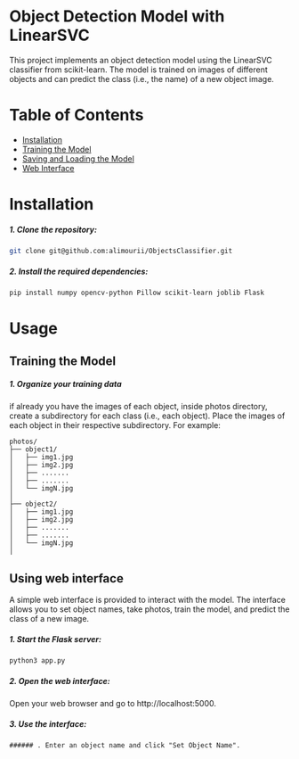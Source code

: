 
# Object Detection Model with LinearSVC

This project implements an object detection model using the LinearSVC classifier from scikit-learn.
The model is trained on images of different objects and can predict the class (i.e., the name) of a new object image.

# Table of Contents
- [Installation](Installation)
- [Training the Model](Training-the-Model)
- [Saving and Loading the Model](Saving-and-Loading-the-Model)
- [Web Interface](Web-Interface)

# Installation
##### 1. Clone the repository:
```bash
git clone git@github.com:alimourii/ObjectsClassifier.git
```
##### 2. Install the required dependencies:
```bash
pip install numpy opencv-python Pillow scikit-learn joblib Flask
```
# Usage
## Training the Model
##### 1. Organize your training data
if already you have the images of each object, inside photos directory, create a subdirectory for each class (i.e., each object). Place the images of each object in their respective subdirectory. For example:
```
photos/
├── object1/
│   ├── img1.jpg
│   ├── img2.jpg
│   ├── .......
│   ├── .......
│   └── imgN.jpg
│
├── object2/
│   ├── img1.jpg
│   ├── img2.jpg
│   ├── .......
│   ├── .......
│   └── imgN.jpg
│
```
## Using web interface
A simple web interface is provided to interact with the model. The interface allows you to set object names, take photos, train the model, and predict the class of a new image.
##### 1. Start the Flask server:
``` bash
python3 app.py
```
##### 2. Open the web interface:
Open your web browser and go to http://localhost:5000.
##### 3. Use the interface:
    ###### . Enter an object name and click "Set Object Name".

